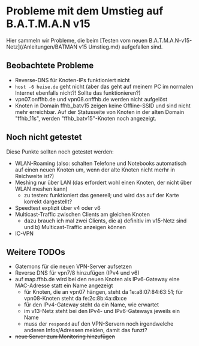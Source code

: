 # Probleme mit dem Umstieg auf B.A.T.M.A.N v15

Hier sammeln wir Probleme, die beim [Testen vom neuen B.A.T.M.A.N-v15-Netz](/Anleitungen/BATMAN v15 Umstieg.md) aufgefallen sind.

## Beobachtete Probleme
- Reverse-DNS für Knoten-IPs funktioniert nicht
- `host -6 heise.de` geht nicht (aber das geht auf meinem PC im normalen Internet ebenfalls nicht?! Sollte das funktionieren?)
- vpn07.onffhb.de und vpn08.onffhb.de werden nicht aufgelöst
- Knoten in Domain ffhb_batv15 zeigen keine Offline-SSID und sind nicht mehr erreichbar. Auf der Statusseite von Knoten in der alten Domain "ffhb_11s", werden "ffhb_batv15"-Knoten noch angezeigt.


## Noch nicht getestet
Diese Punkte sollten noch getestet werden:
- WLAN-Roaming (also: schalten Telefone und Notebooks automatisch auf einen neuen Knoten um, wenn der alte Knoten nicht merhr in Reichweite ist?)
- Meshing nur über LAN (das erfordert wohl einen Knoten, der nicht über WLAN meshen kann)
    - zu testen: funktioniert das generell; und wird das auf der Karte korrekt dargestellt?
- Speedtest explizit über v4 oder v6
- Multicast-Traffic zwischen Clients am gleichen Knoten
    - dazu brauch ich mal zwei Clients, die a) definitiv im v15-Netz sind und b) Multicast-Traffic anzeigen können
- IC-VPN


## Weitere TODOs
- Gatemons für die neuen VPN-Server aufsetzen
- Reverse DNS für vpn7/8 hinzufügen (IPv4 und v6)
- auf map.ffhb.de wird bei den neuen Knoten als IPv6-Gateway eine MAC-Adresse statt ein Name angezeigt
    - für Knoten, die an vpn07 hängen, steht da 1e:a8:07:84:63:51; für vpn08-Knoten steht da fe:2c:8b:4a:db:ce
    - für den IPv4-Gateway steht da ein Name, wie erwartet
    - im v13-Netz steht bei den IPv4- und IPv6-Gateways jeweils ein Name
    - muss der `respondd` auf den VPN-Servern noch irgendwelche anderen Infos/Adressen melden, damit das funzt?
- ~~neue Server zum Monitoring hinzufügen~~